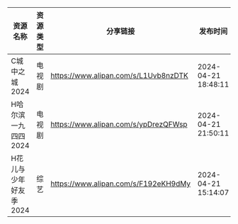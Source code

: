 | 资源名称          | 资源类型 | 分享链接                                 | 发布时间                |
| ------------- | ---- | ------------------------------------ | ------------------- |
| C城中之城2024     | 电视剧  | https://www.alipan.com/s/L1Uvb8nzDTK | 2024-04-21 18:48:11 |
| H哈尔滨一九四四2024  | 电视剧  | https://www.alipan.com/s/ypDrezQFWsp | 2024-04-21 21:50:11 |
| H花儿与少年好友季2024 | 综艺   | https://www.alipan.com/s/F192eKH9dMy | 2024-04-21 15:14:07 |
